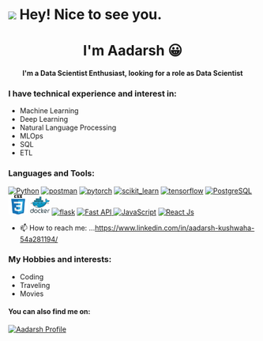 <h1><img src="https://emojis.slackmojis.com/emojis/images/1531849430/4246/blob-sunglasses.gif?1531849430" width="30"/> Hey! Nice to see you.</h1>
<h1 align="center">I'm Aadarsh 😀</h1>
<h4 align="center">I'm a Data Scientist Enthusiast, looking for a role as Data Scientist</h4>


### I have technical experience and interest in:

* Machine Learning
* Deep Learning
* Natural Language Processing
* MLOps
* SQL
* ETL

<h3 align="left">Languages and Tools:</h3>

<p align="left">
  <a href="https://www.python.org/" target="_blank"> <img src="https://www.svgrepo.com/show/349485/python.svg" alt="Python" width="40" height="40"/></a>
  <a href="https://postman.com" target="_blank"> <img src="https://www.vectorlogo.zone/logos/getpostman/getpostman-icon.svg" alt="postman" width="40" height="40"/></a>
  <a href="https://pytorch.org/" target="_blank"> <img src="https://www.vectorlogo.zone/logos/pytorch/pytorch-icon.svg" alt="pytorch" width="40" height="40"/></a>
  <a href="https://scikit-learn.org/" target="_blank"> <img src="https://upload.wikimedia.org/wikipedia/commons/0/05/Scikit_learn_logo_small.svg" alt="scikit_learn" width="40" height="40"/></a>
  <a href="https://www.tensorflow.org" target="_blank"> <img src="https://www.vectorlogo.zone/logos/tensorflow/tensorflow-icon.svg" alt="tensorflow" width="40" height="40"/></a>
  <a href="https://www.postgresql.org/" target="_blank"> <img src="https://upload.wikimedia.org/wikipedia/commons/2/29/Postgresql_elephant.svg" alt="PostgreSQL" width="40" height="40"/></a>
  <a href="https://www.w3schools.com/css/" target="_blank"> <img src="https://raw.githubusercontent.com/devicons/devicon/master/icons/css3/css3-original-wordmark.svg" alt="css3" width="40" height="40"/></a>
  <a href="https://www.docker.com/" target="_blank"> <img src="https://raw.githubusercontent.com/devicons/devicon/master/icons/docker/docker-original-wordmark.svg" alt="docker" width="40" height="40"/></a> 
  <a href="https://flask.palletsprojects.com/" target="_blank"> <img src="https://flask.palletsprojects.com/en/stable/_images/flask-horizontal.png" alt="flask" width="40" height="40"/></a>
  <a href="https://fastapi.tiangolo.com/" target="_blank"> <img src="https://fastapi.tiangolo.com/img/logo-margin/logo-teal.png" alt="Fast API" width="40" height="40"/> </a>
  <a href="https://www.javascript.com/" target="_blank"> <img src="https://www.svgrepo.com/show/452045/js.svg" alt="JavaScript" width="40" height="40"/></a>
  <a href="https://react.dev/learn" target="_blank"> <img src="https://www.svgrepo.com/show/493719/react-javascript-js-framework-facebook.svg" alt="React Js" width="40" height="40"/></a>
  
</p>




- 📫 How to reach me: ...https://www.linkedin.com/in/aadarsh-kushwaha-54a281194/


### My Hobbies and interests:

* Coding
* Traveling
* Movies


#### You can also find me on: 
<p align="left">
  <a href="https://www.linkedin.com/in/aadarsh-kushwaha-54a281194/" target="_blank"> <img src="https://img.icons8.com/color/48/000000/linkedin.png" alt="Aadarsh Profile" width="40" height="40"/> </a>
</p
